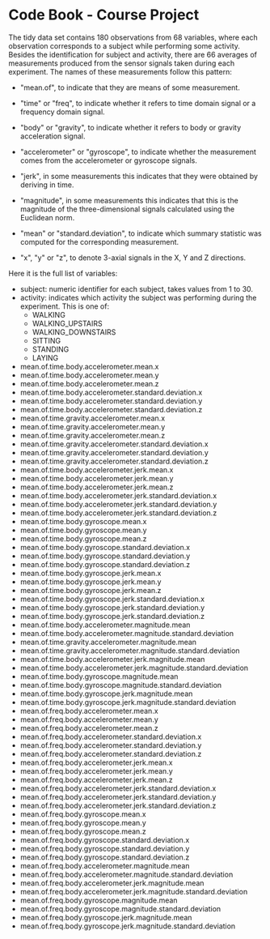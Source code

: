 
Code Book - Course Project
========================================================
The tidy data set contains 180 observations from 68 variables, where each observation corresponds to a subject while performing some activity. Besides the identification for subject and activity, there are 66 averages of measurements produced from the sensor signals taken during each experiment. The names of these measurements follow this pattern:

* "mean.of", to indicate that they are means of some measurement.

* "time" or "freq", to indicate whether it refers to time domain signal or a frequency domain signal.

* "body" or "gravity", to indicate whether it refers to body or gravity acceleration signal.

* "accelerometer" or "gyroscope", to indicate whether the measurement comes from the accelerometer or gyroscope signals.

* "jerk", in some measurements this indicates that they were obtained by deriving in time.

* "magnitude", in some measurements this indicates that this is the magnitude of the three-dimensional signals calculated using the Euclidean norm.

* "mean" or "standard.deviation", to indicate which summary statistic was computed for the corresponding measurement.

* "x", "y" or "z", to denote 3-axial signals in the X, Y and Z directions.

Here it is the full list of variables:

* subject: numeric identifier for each subject, takes values from 1 to 30.
* activity: indicates which activity the subject was performing during the experiment. This is one of:
    + WALKING
    + WALKING_UPSTAIRS
    + WALKING_DOWNSTAIRS
    + SITTING
    + STANDING
    + LAYING
* mean.of.time.body.accelerometer.mean.x
* mean.of.time.body.accelerometer.mean.y
* mean.of.time.body.accelerometer.mean.z
* mean.of.time.body.accelerometer.standard.deviation.x
* mean.of.time.body.accelerometer.standard.deviation.y
* mean.of.time.body.accelerometer.standard.deviation.z
* mean.of.time.gravity.accelerometer.mean.x
* mean.of.time.gravity.accelerometer.mean.y
* mean.of.time.gravity.accelerometer.mean.z
* mean.of.time.gravity.accelerometer.standard.deviation.x
* mean.of.time.gravity.accelerometer.standard.deviation.y
* mean.of.time.gravity.accelerometer.standard.deviation.z
* mean.of.time.body.accelerometer.jerk.mean.x
* mean.of.time.body.accelerometer.jerk.mean.y
* mean.of.time.body.accelerometer.jerk.mean.z
* mean.of.time.body.accelerometer.jerk.standard.deviation.x
* mean.of.time.body.accelerometer.jerk.standard.deviation.y
* mean.of.time.body.accelerometer.jerk.standard.deviation.z
* mean.of.time.body.gyroscope.mean.x
* mean.of.time.body.gyroscope.mean.y
* mean.of.time.body.gyroscope.mean.z
* mean.of.time.body.gyroscope.standard.deviation.x
* mean.of.time.body.gyroscope.standard.deviation.y
* mean.of.time.body.gyroscope.standard.deviation.z
* mean.of.time.body.gyroscope.jerk.mean.x
* mean.of.time.body.gyroscope.jerk.mean.y
* mean.of.time.body.gyroscope.jerk.mean.z
* mean.of.time.body.gyroscope.jerk.standard.deviation.x
* mean.of.time.body.gyroscope.jerk.standard.deviation.y
* mean.of.time.body.gyroscope.jerk.standard.deviation.z
* mean.of.time.body.accelerometer.magnitude.mean
* mean.of.time.body.accelerometer.magnitude.standard.deviation
* mean.of.time.gravity.accelerometer.magnitude.mean
* mean.of.time.gravity.accelerometer.magnitude.standard.deviation
* mean.of.time.body.accelerometer.jerk.magnitude.mean
* mean.of.time.body.accelerometer.jerk.magnitude.standard.deviation
* mean.of.time.body.gyroscope.magnitude.mean
* mean.of.time.body.gyroscope.magnitude.standard.deviation
* mean.of.time.body.gyroscope.jerk.magnitude.mean
* mean.of.time.body.gyroscope.jerk.magnitude.standard.deviation
* mean.of.freq.body.accelerometer.mean.x
* mean.of.freq.body.accelerometer.mean.y
* mean.of.freq.body.accelerometer.mean.z
* mean.of.freq.body.accelerometer.standard.deviation.x
* mean.of.freq.body.accelerometer.standard.deviation.y
* mean.of.freq.body.accelerometer.standard.deviation.z
* mean.of.freq.body.accelerometer.jerk.mean.x
* mean.of.freq.body.accelerometer.jerk.mean.y
* mean.of.freq.body.accelerometer.jerk.mean.z
* mean.of.freq.body.accelerometer.jerk.standard.deviation.x
* mean.of.freq.body.accelerometer.jerk.standard.deviation.y
* mean.of.freq.body.accelerometer.jerk.standard.deviation.z
* mean.of.freq.body.gyroscope.mean.x
* mean.of.freq.body.gyroscope.mean.y
* mean.of.freq.body.gyroscope.mean.z
* mean.of.freq.body.gyroscope.standard.deviation.x
* mean.of.freq.body.gyroscope.standard.deviation.y
* mean.of.freq.body.gyroscope.standard.deviation.z
* mean.of.freq.body.accelerometer.magnitude.mean
* mean.of.freq.body.accelerometer.magnitude.standard.deviation
* mean.of.freq.body.accelerometer.jerk.magnitude.mean
* mean.of.freq.body.accelerometer.jerk.magnitude.standard.deviation
* mean.of.freq.body.gyroscope.magnitude.mean
* mean.of.freq.body.gyroscope.magnitude.standard.deviation
* mean.of.freq.body.gyroscope.jerk.magnitude.mean
* mean.of.freq.body.gyroscope.jerk.magnitude.standard.deviation
